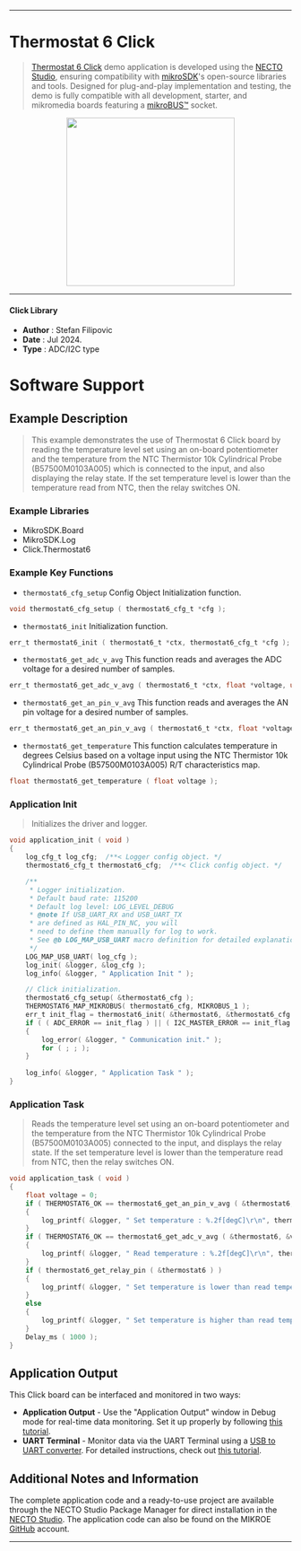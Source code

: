 
---
# Thermostat 6 Click

> [Thermostat 6 Click](https://www.mikroe.com/?pid_product=MIKROE-6313) demo application is developed using
the [NECTO Studio](https://www.mikroe.com/necto), ensuring compatibility with [mikroSDK](https://www.mikroe.com/mikrosdk)'s
open-source libraries and tools. Designed for plug-and-play implementation and testing, the demo is fully compatible with
all development, starter, and mikromedia boards featuring a [mikroBUS&trade;](https://www.mikroe.com/mikrobus) socket.

<p align="center">
  <img src="https://www.mikroe.com/?pid_product=MIKROE-6313&image=1" height=300px>
</p>

---

#### Click Library

- **Author**        : Stefan Filipovic
- **Date**          : Jul 2024.
- **Type**          : ADC/I2C type

# Software Support

## Example Description

> This example demonstrates the use of Thermostat 6 Click board by reading
the temperature level set using an on-board potentiometer and the temperature
from the NTC Thermistor 10k Cylindrical Probe (B57500M0103A005) which is connected
to the input, and also displaying the relay state. If the set temperature level
is lower than the temperature read from NTC, then the relay switches ON.

### Example Libraries

- MikroSDK.Board
- MikroSDK.Log
- Click.Thermostat6

### Example Key Functions

- `thermostat6_cfg_setup` Config Object Initialization function.
```c
void thermostat6_cfg_setup ( thermostat6_cfg_t *cfg );
```

- `thermostat6_init` Initialization function.
```c
err_t thermostat6_init ( thermostat6_t *ctx, thermostat6_cfg_t *cfg );
```

- `thermostat6_get_adc_v_avg` This function reads and averages the ADC voltage for a desired number of samples.
```c
err_t thermostat6_get_adc_v_avg ( thermostat6_t *ctx, float *voltage, uint16_t num_samples );
```

- `thermostat6_get_an_pin_v_avg` This function reads and averages the AN pin voltage for a desired number of samples.
```c
err_t thermostat6_get_an_pin_v_avg ( thermostat6_t *ctx, float *voltage, uint16_t num_samples );
```

- `thermostat6_get_temperature` This function calculates temperature in degrees Celsius based on a voltage input using the NTC Thermistor 10k Cylindrical Probe (B57500M0103A005) R/T characteristics map.
```c
float thermostat6_get_temperature ( float voltage );
```

### Application Init

> Initializes the driver and logger.

```c
void application_init ( void )
{
    log_cfg_t log_cfg;  /**< Logger config object. */
    thermostat6_cfg_t thermostat6_cfg;  /**< Click config object. */

    /** 
     * Logger initialization.
     * Default baud rate: 115200
     * Default log level: LOG_LEVEL_DEBUG
     * @note If USB_UART_RX and USB_UART_TX 
     * are defined as HAL_PIN_NC, you will 
     * need to define them manually for log to work. 
     * See @b LOG_MAP_USB_UART macro definition for detailed explanation.
     */
    LOG_MAP_USB_UART( log_cfg );
    log_init( &logger, &log_cfg );
    log_info( &logger, " Application Init " );

    // Click initialization.
    thermostat6_cfg_setup( &thermostat6_cfg );
    THERMOSTAT6_MAP_MIKROBUS( thermostat6_cfg, MIKROBUS_1 );
    err_t init_flag = thermostat6_init( &thermostat6, &thermostat6_cfg );
    if ( ( ADC_ERROR == init_flag ) || ( I2C_MASTER_ERROR == init_flag ) )
    {
        log_error( &logger, " Communication init." );
        for ( ; ; );
    }
    
    log_info( &logger, " Application Task " );
}
```

### Application Task

> Reads the temperature level set using an on-board potentiometer and the temperature
from the NTC Thermistor 10k Cylindrical Probe (B57500M0103A005) connected to the input,
and displays the relay state. If the set temperature level is lower than the temperature
read from NTC, then the relay switches ON.

```c
void application_task ( void )
{
    float voltage = 0;
    if ( THERMOSTAT6_OK == thermostat6_get_an_pin_v_avg ( &thermostat6, &voltage, THERMOSTAT6_ADC_NUM_SAMPLES_50 ) ) 
    {
        log_printf( &logger, " Set temperature : %.2f[degC]\r\n", thermostat6_get_temperature ( voltage ) );
    }
    if ( THERMOSTAT6_OK == thermostat6_get_adc_v_avg ( &thermostat6, &voltage, THERMOSTAT6_ADC_NUM_SAMPLES_50 ) ) 
    {
        log_printf( &logger, " Read temperature : %.2f[degC]\r\n", thermostat6_get_temperature ( voltage ) );
    }
    if ( thermostat6_get_relay_pin ( &thermostat6 ) )
    {
        log_printf( &logger, " Set temperature is lower than read temperature! Relay: ON\r\n\n" );
    }
    else
    {
        log_printf( &logger, " Set temperature is higher than read temperature! Relay: OFF\r\n\n" );
    }
    Delay_ms ( 1000 );
}
```

## Application Output

This Click board can be interfaced and monitored in two ways:
- **Application Output** - Use the "Application Output" window in Debug mode for real-time data monitoring.
Set it up properly by following [this tutorial](https://www.youtube.com/watch?v=ta5yyk1Woy4).
- **UART Terminal** - Monitor data via the UART Terminal using
a [USB to UART converter](https://www.mikroe.com/click/interface/usb?interface*=uart,uart). For detailed instructions,
check out [this tutorial](https://help.mikroe.com/necto/v2/Getting%20Started/Tools/UARTTerminalTool).

## Additional Notes and Information

The complete application code and a ready-to-use project are available through the NECTO Studio Package Manager for 
direct installation in the [NECTO Studio](https://www.mikroe.com/necto). The application code can also be found on
the MIKROE [GitHub](https://github.com/MikroElektronika/mikrosdk_click_v2) account.

---
